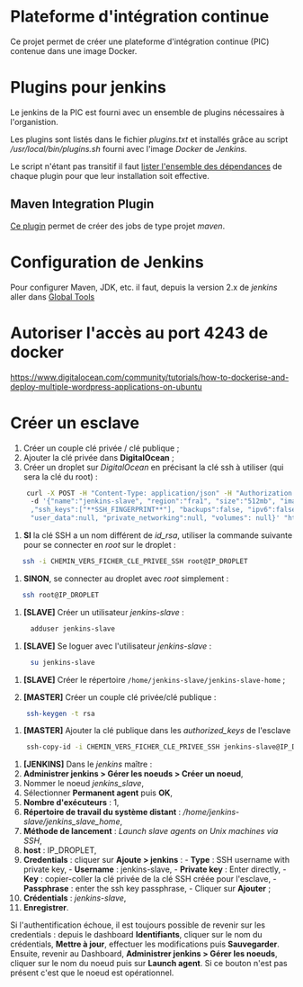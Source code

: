 # Plateforme d'intégration continue
Ce projet permet de créer une plateforme d'intégration continue (PIC) contenue dans une image Docker.

# Plugins pour jenkins
Le jenkins de la PIC est fourni avec un ensemble de plugins nécessaires à l'organistion.

Les plugins sont listés dans le fichier *plugins.txt* et installés grâce au script */usr/local/bin/plugins.sh* fourni avec l'image *Docker* de *Jenkins*.

Le script n'étant pas transitif il faut [lister l'ensemble des dépendances](http://stackoverflow.com/questions/35442590/installing-jenkins-plugin-mercurial-in-docker-shows-in-plugins-folder-but-not) de chaque plugin pour que leur installation soit effective.

## Maven Integration Plugin
[Ce plugin](https://wiki.jenkins-ci.org/display/JENKINS/Maven+Project+Plugin) permet de créer des jobs de type projet *maven*.


# Configuration de Jenkins
Pour configurer Maven, JDK, etc. il faut, depuis la version 2.x de *jenkins* aller dans [Global Tools](http://stackoverflow.com/questions/37391778/maven-installation-settings-not-showing-in-jenkins)

# Autoriser l'accès au port 4243 de docker
https://www.digitalocean.com/community/tutorials/how-to-dockerise-and-deploy-multiple-wordpress-applications-on-ubuntu

# Créer un esclave
1. Créer un couple clé privée / clé publique ;
1. Ajouter la clé privée dans **DigitalOcean** ;
1. Créer un droplet sur *DigitalOcean* en précisant la clé ssh à utiliser (qui sera la clé du root) :

```bash
    curl -X POST -H "Content-Type: application/json" -H "Authorization: Bearer **LICENCE_KEY**"
     -d '{"name":"jenkins-slave", "region":"fra1", "size":"512mb", "image":"ubuntu-16-04-x64"
     ,"ssh_keys":["**SSH_FINGERPRINT**"], "backups":false, "ipv6":false,
     "user_data":null, "private_networking":null, "volumes": null}' "https://api.digitalocean.com/v2/droplets"   
```

1. **SI** la clé SSH a un nom différent de *id_rsa*, utiliser la commande suivante pour se connecter en _root_ sur le droplet :

 ```bash
    ssh -i CHEMIN_VERS_FICHER_CLE_PRIVEE_SSH root@IP_DROPLET
```

1. **SINON**, se connecter au droplet avec _root_ simplement :

 ```bash
    ssh root@IP_DROPLET
```

1. **[SLAVE]** Créer un utilisateur *jenkins-slave* :

 ```bash
      adduser jenkins-slave
```

1. **[SLAVE]** Se loguer avec l'utilisateur *jenkins-slave* :

 ```bash
      su jenkins-slave
```

1. **[SLAVE]** Créer le répertoire `/home/jenkins-slave/jenkins-slave-home` ;

1. **[MASTER]** Créer un couple clé privée/clé publique :

 ```bash
     ssh-keygen -t rsa
```

1. **[MASTER]** Ajouter la clé publique dans les *authorized_keys* de l'esclave

```bash
    ssh-copy-id -i CHEMIN_VERS_FICHER_CLE_PRIVEE_SSH jenkins-slave@IP_DROPLET
```

1. **[JENKINS]** Dans le *jenkins* maître :
  2. **Administrer jenkins > Gérer les noeuds > Créer un noeud**,
  2. Nommer le noeud *jenkins_slave*,
  2. Sélectionner **Permanent agent** puis **OK**,
  2. **Nombre d'exécuteurs** : 1,
  2. **Répertoire de travail du système distant** : */home/jenkins-slave/jenkins_slave_home*,
  2. **Méthode de lancement** : *Launch slave agents on Unix machines via SSH*,
  2. **host** : IP_DROPLET,
  2. **Credentials** : cliquer sur **Ajoute > jenkins** :
    - **Type** : SSH username with private key,
    - **Username** : jenkins-slave,
    - **Private key** : Enter directly,
    - **Key** : copier-coller la clé privée de la clé SSH créée pour l'esclave,
    - **Passphrase** : enter the ssh key passphrase,
    - Cliquer sur **Ajouter** ;
  2. **Crédentials** : *jenkins-slave*,
  2. **Enregistrer**.

  Si l'authentification échoue, il est toujours possible de revenir sur les credentials : depuis le dashboard **Identifiants**, cliquer sur le nom du crédentials, **Mettre à jour**, effectuer les modifications puis **Sauvegarder**. Ensuite, revenir au Dashboard, **Administrer jenkins > Gérer les noeuds**, cliquer sur le nom du noeud puis sur **Launch agent**. Si ce bouton n'est pas présent c'est que le noeud est opérationnel.

  

